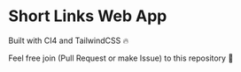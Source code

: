 # Short Links Web App

Built with CI4 and TailwindCSS 🔥

Feel free join (Pull Request or make Issue) to this repository 🤗

